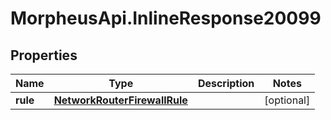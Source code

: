 # MorpheusApi.InlineResponse20099

## Properties

Name | Type | Description | Notes
------------ | ------------- | ------------- | -------------
**rule** | [**NetworkRouterFirewallRule**](NetworkRouterFirewallRule.md) |  | [optional] 


